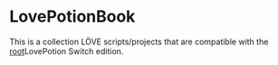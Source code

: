 # LovePotionBook
This is a collection LÖVE scripts/projects that are compatible with the [root](https://github.com/lovebrew/LovePotion)LovePotion Switch edition.
